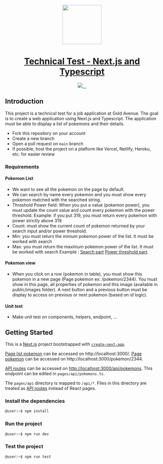 <p align="center">
  <a href="https://goldavenue.com">
    <img src="https://images.teamtailor-cdn.com/images/s3/teamtailor-production/logotype-v3/image_uploads/ec20fa93-9b62-4681-b095-0d27a9cfa1df/original.png" height="128">
    <h1 align="center">Technical Test - Next.js and Typescript</h1>
  </a>
</p>

<p align="center">
  <a aria-label="Node version" href="https://nodejs.org/en/">
    <img src="https://img.shields.io/badge/node->=%20v16-red">
  </a>
  <a aria-label="NPM version" href="https://www.npmjs.com/">
    <img alt="" src="https://img.shields.io/badge/npm->=%20v8-blue">
  </a>
  <a aria-label="Typescript version" href="https://www.typescriptlang.org/">
    <img alt="" src="https://img.shields.io/badge/typescript-4.7.2-yellow">
  </a>
  <a aria-label="React version" href="https://reactjs.org/">
    <img alt="" src="https://img.shields.io/badge/react-18.2.0-green">
  </a>
</p>

## Introduction

This project is a technical test for a job application at Gold Avenue.
The goal is to create a web application using Next.js and Typescript. The application must be able to display a list of pokemons and their details.

- Fork this repository on your account
- Create a new branch
- Open a pull request on `main` branch
- If possible, host the project on a platform like Vercel, Netlify, Heroku, etc. for easier review

### Requirements

#### Pokemon List

- We want to see all the pokemon on the page by default.
- We can search by name every pokemon and you must show every pokemon matched with the searched string.
- Threshold Power field: When you put a value (pokemon power), you must update the count value and count every pokemon with the power threshold. Example: if you put 319, you must return every pokemon with power strictly above 319.
- Count: must show the current count of pokemon returned by your search input and/or power threshold.
- Min: you must return the minium pokemon power of the list. It must be worked with search
- Max: you must return the maximum pokemon power of the list. It must be worked with search
  Example : [Search part](with-search.png) [Power threshold part](with-threshold.png).

#### Pokemon view

- When you click on a row (pokemon in table), you must show this pokemon in a new page (Page pokemon ex: /pokemon/2344). You must show in this page, all properties of pokemon and this image (available in public/images folder).
  A next button and a previous button must be display to access on previous or next pokemon (based on id logic).

#### Unit test

- Make unit test on components, helpers, endpoint, ...

## Getting Started

This is a [Next.js](https://nextjs.org/) project bootstrapped with [`create-next-app`](https://github.com/vercel/next.js/tree/canary/packages/create-next-app).

[Page list pokemon](http://localhost:3000/) can be accessed on http://localhost:3000/.
[Page pokemon](http://localhost:3000/pokemon/2344) can be accessed on http://localhost:3000/pokemon/2344.

[API routes](https://nextjs.org/docs/api-routes/introduction) can be accessed on [http://localhost:3000/api/pokemons](http://localhost:3000/api/pokemons). This endpoint can be edited in `pages/api/pokemons.ts`.

The `pages/api` directory is mapped to `/api/*`. Files in this directory are treated as [API routes](https://nextjs.org/docs/api-routes/introduction) instead of React pages.

### Install the dependencies

```bash
@user:~$ npm install
```

### Run the project

```bash
@user:~$ npm run dev
```

### Test the project

```bash
@user:~$ npm run test
```
